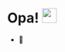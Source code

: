 <h1 align="left">Opa! <img src="https://raw.githubusercontent.com/kaueMarques/kaueMarques/master/hi.gif" height="30px"></h1>

- 🌱 


